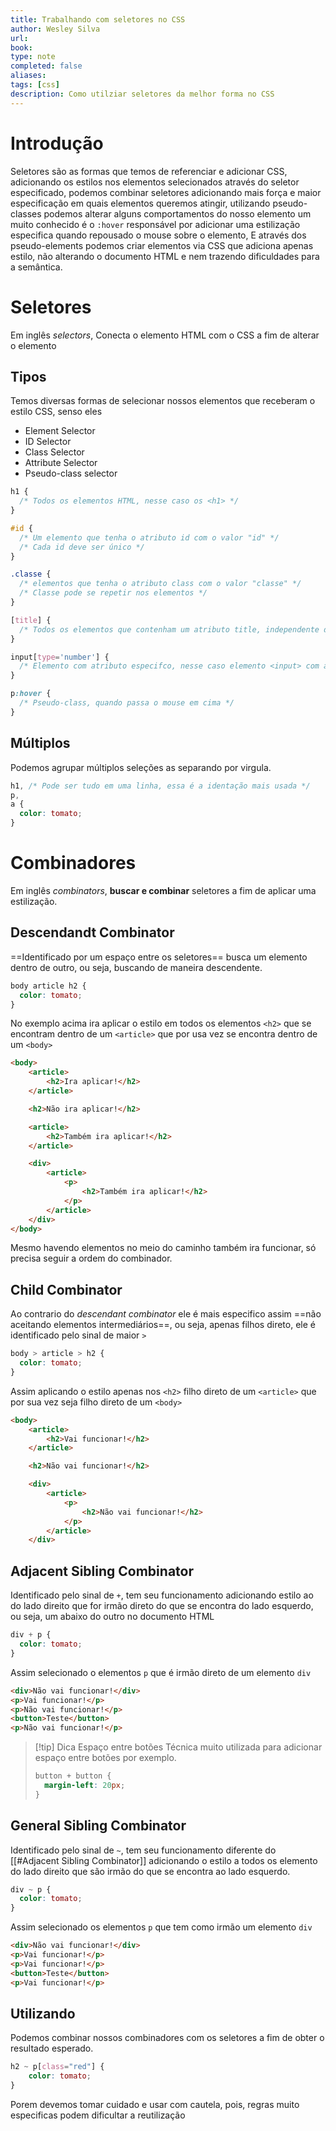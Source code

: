 ```yaml
---
title: Trabalhando com seletores no CSS
author: Wesley Silva
url:
book:
type: note
completed: false
aliases:
tags: [css]
description: Como utilziar seletores da melhor forma no CSS
---
```


# Introdução

Seletores são as formas que temos de referenciar e adicionar CSS, adicionando os estilos nos elementos selecionados através do seletor especificado, podemos combinar seletores adicionando mais força e maior especificação em quais elementos queremos atingir, utilizando pseudo-classes podemos alterar alguns comportamentos do nosso elemento um muito conhecido é o `:hover` responsável por adicionar uma estilização especifica quando repousado o mouse sobre o elemento, E através dos pseudo-elements podemos criar elementos via CSS que adiciona apenas estilo, não alterando o documento HTML e nem trazendo dificuldades para a semântica.

# Seletores

Em inglês _selectors_, Conecta o elemento HTML com o CSS a fim de alterar o elemento

## Tipos

Temos diversas formas de selecionar nossos elementos que receberam o estilo CSS, senso eles

- Element Selector
- ID Selector
- Class Selector
- Attribute Selector
- Pseudo-class selector

```css
h1 {
  /* Todos os elementos HTML, nesse caso os <h1> */
}

#id {
  /* Um elemento que tenha o atributo id com o valor "id" */
  /* Cada id deve ser único */
}

.classe {
  /* elementos que tenha o atributo class com o valor "classe" */
  /* Classe pode se repetir nos elementos */
}

[title] {
  /* Todos os elementos que contenham um atributo title, independente do valor */
}

input[type='number'] {
  /* Elemento com atributo especifco, nesse caso elemento <input> com atributo type valor number */
}

p:hover {
  /* Pseudo-class, quando passa o mouse em cima */
}
```

## Múltiplos

Podemos agrupar múltiplos seleções as separando por virgula.

```css
h1, /* Pode ser tudo em uma linha, essa é a identação mais usada */
p,
a {
  color: tomato;
}
```

# Combinadores

Em inglês _combinators_, **buscar e combinar** seletores a fim de aplicar uma estilização.

## Descendandt Combinator

==Identificado por um espaço entre os seletores== busca um elemento dentro de outro, ou seja, buscando de maneira descendente.

```css
body article h2 {
  color: tomato;
}
```

No exemplo acima ira aplicar o estilo em todos os elementos `<h2>` que se encontram dentro de um `<article>` que por usa vez se encontra dentro de um `<body>`

```html
<body>
	<article>
		<h2>Ira aplicar!</h2>
	</article>

	<h2>Não ira aplicar!</h2>

	<article>
		<h2>Também ira aplicar!</h2>
	</article>

	<div>
		<article>
			<p>
				<h2>Também ira aplicar!</h2>
			</p>
		</article>
	</div>
</body>
```

Mesmo havendo elementos no meio do caminho também ira funcionar, só precisa seguir a ordem do combinador.

## Child Combinator

Ao contrario do _descendant combinator_ ele é mais especifico assim ==não aceitando elementos intermediários==, ou seja, apenas filhos direto, ele é identificado pelo sinal de maior `>`

```css
body > article > h2 {
  color: tomato;
}
```

Assim aplicando o estilo apenas nos `<h2>` filho direto de um `<article>` que por sua vez seja filho direto de um `<body>`

```html
<body>
	<article>
		<h2>Vai funcionar!</h2>
	</article>

	<h2>Não vai funcionar!</h2>

	<div>
		<article>
			<p>
				<h2>Não vai funcionar!</h2>
			</p>
		</article>
	</div>
```

## Adjacent Sibling Combinator

Identificado pelo sinal de `+`, tem seu funcionamento adicionando estilo ao do lado direito que for irmão direto do que se encontra do lado esquerdo, ou seja, um abaixo do outro no documento HTML

```css
div + p {
  color: tomato;
}
```

Assim selecionado o elementos `p` que é irmão direto de um elemento `div`

```html
<div>Não vai funcionar!</div>
<p>Vai funcionar!</p>
<p>Não vai funcionar!</p>
<button>Teste</button>
<p>Não vai funcionar!</p>
```

> [!tip] Dica Espaço entre botões
> Técnica muito utilizada para adicionar espaço entre botões por exemplo.
>
> ```css
> button + button {
>   margin-left: 20px;
> }
> ```

## General Sibling Combinator

Identificado pelo sinal de `~`, tem seu funcionamento diferente do [[#Adjacent Sibling Combinator]] adicionando o estilo a todos os elemento do lado direito que são irmão do que se encontra ao lado esquerdo.

```css
div ~ p {
  color: tomato;
}
```

Assim selecionado os elementos `p` que tem como irmão um elemento `div`

```html
<div>Não vai funcionar!</div>
<p>Vai funcionar!</p>
<p>Vai funcionar!</p>
<button>Teste</button>
<p>Vai funcionar!</p>
```

## Utilizando
Podemos combinar nossos combinadores com os seletores a fim de obter o resultado esperado.
```css
h2 ~ p[class="red"] {
	color: tomato;
}
```
Porem devemos tomar cuidado e usar com cautela, pois, regras muito especificas podem dificultar a reutilização